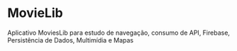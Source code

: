 # MovieLib

Aplicativo MoviesLib para estudo de navegação, consumo de API, Firebase, Persistência de Dados, Multimídia e Mapas
